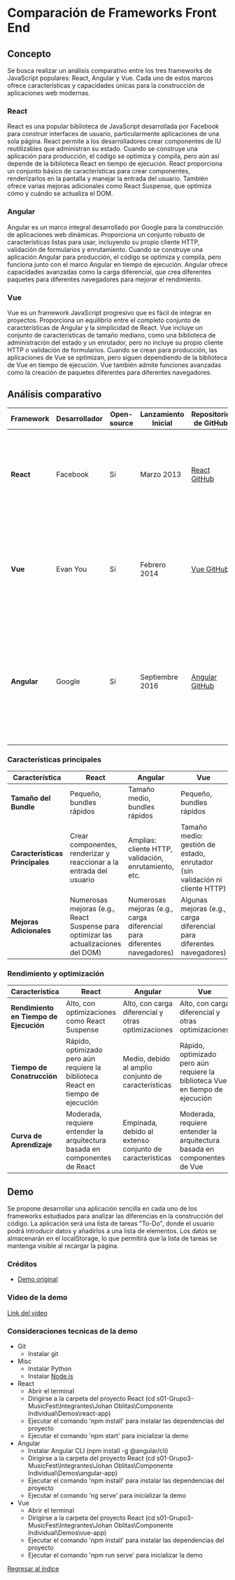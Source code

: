 # Comparación de Frameworks Front End

## Concepto

Se busca realizar un análisis comparativo entre los tres frameworks de JavaScript populares: React, Angular y Vue. Cada uno de estos marcos ofrece características y capacidades únicas para la construcción de aplicaciones web modernas.

### React

React es una popular biblioteca de JavaScript desarrollada por Facebook para construir interfaces de usuario, particularmente aplicaciones de una sola página. React permite a los desarrolladores crear componentes de IU reutilizables que administran su estado. Cuando se construye una aplicación para producción, el código se optimiza y compila, pero aún así depende de la biblioteca React en tiempo de ejecución. React proporciona un conjunto básico de características para crear componentes, renderizarlos en la pantalla y manejar la entrada del usuario. También ofrece varias mejoras adicionales como React Suspense, que optimiza cómo y cuándo se actualiza el DOM.

### Angular

Angular es un marco integral desarrollado por Google para la construcción de aplicaciones web dinámicas. Proporciona un conjunto robusto de características listas para usar, incluyendo su propio cliente HTTP, validación de formularios y enrutamiento. Cuando se construye una aplicación Angular para producción, el código se optimiza y compila, pero funciona junto con el marco Angular en tiempo de ejecución. Angular ofrece capacidades avanzadas como la carga diferencial, que crea diferentes paquetes para diferentes navegadores para mejorar el rendimiento.

### Vue

Vue es un framework JavaScript progresivo que es fácil de integrar en proyectos. Proporciona un equilibrio entre el completo conjunto de características de Angular y la simplicidad de React. Vue incluye un conjunto de características de tamaño mediano, como una biblioteca de administración del estado y un enrutador, pero no incluye su propio cliente HTTP o validación de formularios. Cuando se crean para producción, las aplicaciones de Vue se optimizan, pero siguen dependiendo de la biblioteca de Vue en tiempo de ejecución. Vue también admite funciones avanzadas como la creación de paquetes diferentes para diferentes navegadores.

## Análisis comparativo

| Framework | Desarrollador | Open-source  | Lanzamiento Inicial  | Repositorio de GitHub                        | Ventajas  | Desventajas  |
|-----------|------------------|-------------|----------------------|----------------------------------------------|-------------------------------------------------------------------------------------------|-------------------------------------------------------|
| **React**  | Facebook         | Sí           | Marzo 2013           | [React GitHub](https://github.com/facebook/react) | - Fácil de aprender y usar<br>- Basado en componentes: código reutilizable<br>- Rápido y eficiente<br>Gran comunidad | - JSX es obligatorio<br>- Poca documentación              |
| **Vue**    | Evan You         | Sí           | Febrero 2014         | [Vue GitHub](https://github.com/vuejs/vue)        | Rápido y eficiente<br>- Basado en componentes: código reutilizable<br>- Fácil de aprender y usar<br>- Buena y intuitiva documentación | - Menos recursos en comparación con React<br>- Excesiva flexibilidad a veces |
| **Angular** | Google           | Sí           | Septiembre 2016      | [Angular GitHub](https://github.com/angular/angular) | - Rápido rendimiento en servidor<br>- Implementación de arquitectura MVC<br>- Basado en componentes: código reutilizable<br>- Buena y intuitiva documentación | - Curva de aprendizaje pronunciada<br>- Angular es muy complejo |

### Características principales

| Característica | React | Angular | Vue |
|----|----|----|----|
| **Tamaño del Bundle**    | Pequeño, bundles rápidos    | Tamaño medio, bundles rápidos    | Pequeño, bundles rápidos     |
| **Características Principales**   | Crear componentes, renderizar y reaccionar a la entrada del usuario | Amplias: cliente HTTP, validación, enrutamiento, etc.    | Tamaño medio: gestión de estado, enrutador (sin validación ni cliente HTTP) |
| **Mejoras Adicionales**    | Numerosas mejoras (e.g., React Suspense para optimizar las actualizaciones del DOM) | Numerosas mejoras (e.g., carga diferencial para diferentes navegadores) | Algunas mejoras (e.g., carga diferencial para diferentes navegadores) |

### Rendimiento y optimización

| Característica | React | Angular | Vue |
|----|----|----|----|
| **Rendimiento en Tiempo de Ejecución**  | Alto, con optimizaciones como React Suspense                     | Alto, con carga diferencial y otras optimizaciones               | Alto, con carga diferencial y otras optimizaciones               |
| **Tiempo de Construcción**  | Rápido, optimizado pero aún requiere la biblioteca React en tiempo de ejecución | Medio, debido al amplio conjunto de características               | Rápido, optimizado pero aún requiere la biblioteca Vue en tiempo de ejecución |
| **Curva de Aprendizaje**  | Moderada, requiere entender la arquitectura basada en componentes de React | Empinada, debido al extenso conjunto de características           | Moderada, requiere entender la arquitectura basada en componentes de Vue |


## Demo

Se propone desarrollar una aplicación sencilla en cada uno de los frameworks estudiados para analizar las diferencias en la construcción del código. La aplicación será una lista de tareas "To-Do", donde el usuario podrá introducir datos y añadirlos a una lista de elementos. Los datos se almacenarán en el localStorage, lo que permitirá que la lista de tareas se mantenga visible al recargar la página.

### Créditos

* [Demo original](https://github.com/fireship-io/10-javascript-frameworks)

### Video de la demo

[Link del video](https://www.youtube.com/watch?v=-Dcgfau8Yj4)

### Consideraciones tecnicas de la demo

* Git
    * Instalar git
* Misc
    * Instalar Python
    * Instalar [Node.js](https://nodejs.org/en/download/prebuilt-installer)
* React
    * Abrir el terminal
    * Dirigirse a la carpeta del proyecto React (cd s01-Grupo3-MusicFest\Integrantes\Johan Oblitas\Componente Individual\Demos\react-app)
    * Ejecutar el comando 'npm install' para instalar las dependencias del proyecto
    * Ejecutar el comando 'npm start' para inicializar la demo
* Angular
    * Instalar Angular CLI (npm install -g @angular/cli)
    * Dirigirse a la carpeta del proyecto React (cd s01-Grupo3-MusicFest\Integrantes\Johan Oblitas\Componente Individual\Demos\angular-app)
    * Ejecutar el comando 'npm install' para instalar las dependencias del proyecto
    * Ejecutar el comando 'ng serve' para inicializar la demo
* Vue
    * Abrir el terminal
    * Dirigirse a la carpeta del proyecto React (cd s01-Grupo3-MusicFest\Integrantes\Johan Oblitas\Componente Individual\Demos\vue-app)
    * Ejecutar el comando 'npm install' para instalar las dependencias del proyecto
    * Ejecutar el comando 'npm run serve' para inicializar la demo

[Regresar al índice](../../../proyecto.md)